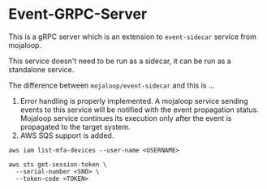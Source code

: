 # Event-GRPC-Server

This is a gRPC server which is an extension to `event-sidecar` service from mojaloop.

This service doesn't need to be run as a sidecar, it can be run as a standalone service.

The difference between `mojaloop/event-sidecar` and this is ...
1. Error handling is properly implemented. A mojaloop service sending events to this service will be notified with the event propagation status. Mojaloop service continues its execution only after the event is propagated to the target system.
2. AWS SQS support is added.

```
aws iam list-mfa-devices --user-name <USERNAME>

aws sts get-session-token \
  --serial-number <SNO> \
  --token-code <TOKEN>
```